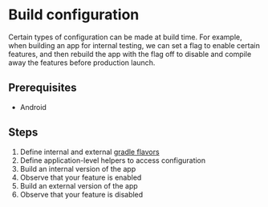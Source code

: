 # Build configuration

Certain types of configuration can be made at build time. For example, when building an app for internal testing, we can set a flag to enable certain features, and then rebuild the app with the flag off to disable and compile away the features before production launch.

## Prerequisites

* Android

## Steps

1. Define internal and external [gradle flavors](https://developer.android.com/tools/building/configuring-gradle.html#workBuildVariants)
1. Define application-level helpers to access configuration
1. Build an internal version of the app
1. Observe that your feature is enabled
1. Build an external version of the app
1. Observe that your feature is disabled
